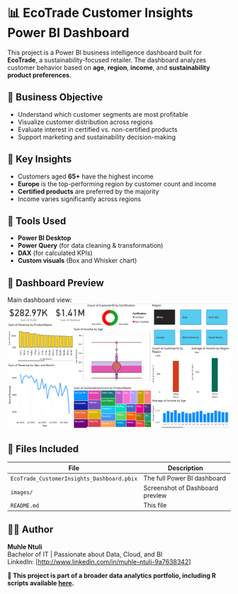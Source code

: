 # 📊 EcoTrade Customer Insights Power BI Dashboard

This project is a Power BI business intelligence dashboard built for **EcoTrade**, a sustainability-focused retailer. The dashboard analyzes customer behavior based on **age**, **region**, **income**, and **sustainability product preferences**.

## 💼 Business Objective

- Understand which customer segments are most profitable
- Visualize customer distribution across regions
- Evaluate interest in certified vs. non-certified products
- Support marketing and sustainability decision-making

## 🧠 Key Insights

- Customers aged **65+** have the highest income
- **Europe** is the top-performing region by customer count and income
- **Certified products** are preferred by the majority
- Income varies significantly across regions

## 🔧 Tools Used

- **Power BI Desktop**
- **Power Query** (for data cleaning & transformation)
- **DAX** (for calculated KPIs)
- **Custom visuals** (Box and Whisker chart)

## 📸 Dashboard Preview

Main dashboard view:
<img src="images/dashboard_overview.png" width="700"/>



## 📁 Files Included

| File | Description |
|------|-------------|
| `EcoTrade_CustomerInsights_Dashboard.pbix` | The full Power BI dashboard |
| `images/` | Screenshot of Dashboard preview |
| `README.md` | This file |

## 🧑‍💻 Author

**Muhle Ntuli**  
Bachelor of IT | Passionate about Data, Cloud, and BI  
LinkedIn: [http://www.linkedin.com/in/muhle-ntuli-9a7638342]


**🚀 This project is part of a broader data analytics portfolio, including R scripts available [here](https://github.com/Ashley-sdev/EcoTrade-CustomerSegmentation-R).**
